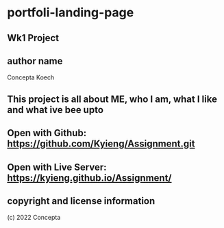 # portfoli-landing-page
## Wk1 Project
## author name
Concepta Koech

## This project is all about ME, who I am, what I like and what ive bee upto

## Open with Github: https://github.com/Kyieng/Assignment.git

## Open with Live Server: https://kyieng.github.io/Assignment/

## copyright and license information
(c) 2022 Concepta 
